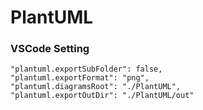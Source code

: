 # PlantUML

### VSCode Setting

```
"plantuml.exportSubFolder": false,
"plantuml.exportFormat": "png",
"plantuml.diagramsRoot": "./PlantUML",
"plantuml.exportOutDir": "./PlantUML/out"
```
